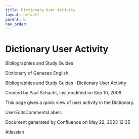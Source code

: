 ```yaml
---
title: Dictionary User Activity
layout: default
parent: D
nav_order:
---
```


# Dictionary User Activity

Bibliographies and Study Guides

Dictionary of Geneseo English

Bibliographies and Study Guides : Dictionary User Activity

Created by  Paul Schacht, last modified on Sep 10, 2008

This page gives a quick view of user activity in the Dictionary.

UserEditsCommentsLabels 

Document generated by Confluence on May 22, 2023 12:35

Atlassian
